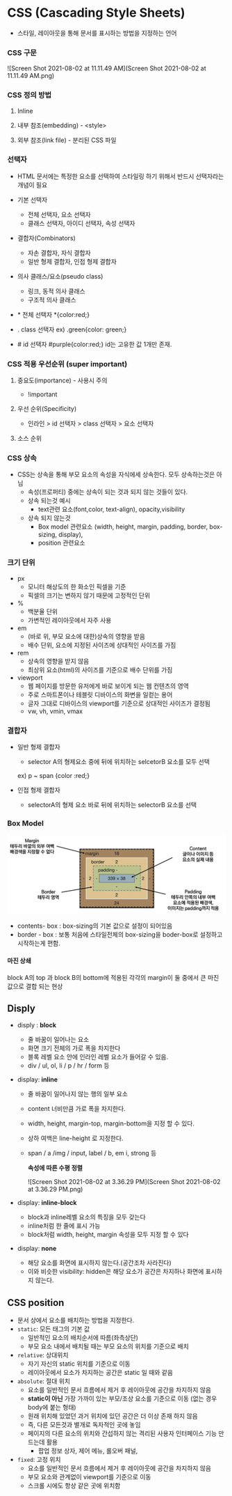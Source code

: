 

# CSS (Cascading Style Sheets)

* 스타일, 레이아웃을 통해 문서를 표시하는 방법을 지정하는 언어



### CSS 구문

![Screen Shot 2021-08-02 at 11.11.49 AM](Screen Shot 2021-08-02 at 11.11.49 AM.png)

### CSS 정의 방법

1. Inline

2. 내부 참조(embedding) - \<style>

3. 외부 참조(link file) - 분리된 CSS 파일

   

### 선택자

* HTML 문서에는 특정한 요소를 선택하여 스타일링 하기 위해서 반드시 선택자라는 개념이 필요
* 기본 선택자
  * 전체 선택자, 요소 선택자
  * 클래스 선택자, 아이디 선택자, 속성 선택자
* 결합자(Combinators)
  * 자손 결합자, 자식 결합자
  * 일반 형제 결합자, 인접 형제 결합자
* 의사 클래스/요소(pseudo class)
  * 링크, 동적 의사 클래스
  * 구조적 의사 클래스



* \* 전체 선택자 \*{color:red;}
* . class 선택자 ex) .green{color: green;}
* \# id 선택자  #purple{color:red;}       id는 고유한 값 1개만 존재.







### CSS 적용 우선순위 (super important)

1. 중요도(importance) - 사용시 주의

   * !important

     

2. 우선 순위(Specificity)

   * 인라인 > id 선택자 > class 선택자 > 요소 선택자

   

3. 소스 순위



### CSS 상속

* CSS는 상속을 통해 부모 요소의 속성을 자식에세 상속한다. 모두 상속하는것은 아님
  * 속성(프로퍼티) 중에는 상속이 되는 것과 되지 않는 것들이 있다.
  * 상속 되는것 예시
    * text관련 요소(font,color, text-align), opacity,visibility
  * 상속 되지 않는것
    * Box model 관련요소 (width, height, margin, padding, border, box-sizing, display),
    * position 관련요소



### 크기 단위

* px
  * 모니터 해상도의 한 화소인 픽셀을 기준
  * 픽셀의 크기는 변하지 않기 때문에 고정적인 단위
* %
  * 백분율 단위
  * 가변적인 레이아웃에서 자주 사용
* em
  * (바로 위, 부모 요소에 대한)상속의 영향을 받음
  * 배수 단위, 요소에 지정된 사이즈에 상대적인 사이즈를 가짐
* rem
  * 상속의 영향을 받지 않음
  * 최상위 요소(html)의 사이즈를 기준으로 배수 단위를 가짐
* viewport
  * 웹 페이지를 방문한 유저에게 바로 보이게 되는 웹 컨텐츠의 영역
  * 주로 스마트폰이나 테블릿 디바이스의 화변을 일컫는 용어
  * 글자 그대로 디바이스의 viewport를 기준으로 상대적인 사이즈가 결정됨
  * vw, vh, vmin, vmax



### 결합자

* 일반 형제 결합자

  * selector A의 형제요소 중에 뒤에 위치하는 selcetorB 요소를 모두 선택

  ex) p ~ span {color :red;}

* 인접 형제 결합자

  * selectorA의 형제 요소 바로 뒤에 위치하는 selectorB 요소를 선택



### Box Model

![image-20210802150309551](image-20210802150309551.png)

* contents- box : box-sizing의 기본 값으로 설정이 되어있음
* border - box : 보통 처음에 스타일전체의 box-sizing을 boder-box로 설정하고 시작하는게 편함.



#### 마진 상쇄

block A의 top 과 block B의 bottom에 적용된 각각의  margin이 둘 중에서 큰 마진 값으로 결합 되는 현상





## Disply

* disply : <strong> block</strong>

  * 줄 바꿈이 일어나는 요소
  * 화면 크기 전체의 가로 폭을 차지한다
  * 블록 레벨 요소 안에 인라인 레벨 요소가 들어갈 수 있음.
  * div / ul, ol, li / p / hr / form 등

* display: <strong>inline</strong>

  * 줄 바꿈이 일어나지 않는 행의 일부 요소

  * content 너비만큼 가로 폭을 차지한다.

  * width, height, margin-top, margin-bottom을 지정 할 수 있다.

  * 상하 여백은 line-height 로 지정한다.

  * span / a /img / input, label / b, em i, strong 등

    

    <strong>속성에 따른 수평 정렬</strong>

    ![Screen Shot 2021-08-02 at 3.36.29 PM](Screen Shot 2021-08-02 at 3.36.29 PM.png)

* display: <strong>inline-block</strong>

  * block과 inline레벨 요소의 특징을 모두 갖는다
  * inline처럼 한 줄에 표시 가능
  * block처럼 width, height, margin 속성을 모두 지정 할 수 있다

* display: <strong>none</strong>

  * 해당 요소를 화면에 표시하지 않는다.(공간조차 사라진다)
  * 이와 비슷한 visibility: hidden은 해당 요소가 공간은 차지하나 화면에 표시하지 않는다.



## CSS position

* 문서 상에서 요소를 배치하는 방법을 지정한다.
* `static`: 모든 태그의 기본 값
  * 일반적인 요소의 배치순서에 따름(좌측상단)
  * 부모 요소 내에서 배치될  때는 부모 요소의 위치를 기준으로 배치 
* `relative`: 상대위치
  * 자기 자신의 static 위치를 기준으로 이동
  * 레이아웃에서 요소가 차지하는 공간은 static 일 때와 같음
* `absolute`: 절대 위치
  * 요소를 일반적인 문서 흐름에서 제거 후 레이아웃에 공간을 차지하지 않음
  * <strong>static이 아닌</strong> 가장 가까이 있는 부모/조상 요소를 기준으로 이동 (없는 경우 body에 붙는 형태)
  * 원래 위치해 있었던 과거 위치에 있던 공간은 더 이상 존재 하지 않음
  * 즉, 다른 모든것과 별개로 독자적인 곳에 놓임
  * 페이지의 다른 요소의 위치와 간섭하지 않는 격리된 사용자 인터페이스 기능 만드는데 활용
    * 팝업 정보 상자, 제어 메뉴, 롤오버 패널,
* `fixed`: 고정 위치
  * 요소를 일반적인 문서 흐름에서 제거 후 레이아웃에 공간을 차지하지 않음
  * 부모 요소와 관계없이 viewport를 기준으로 이동
  * 스크롤 시에도 항상 같은 곳에 위치함